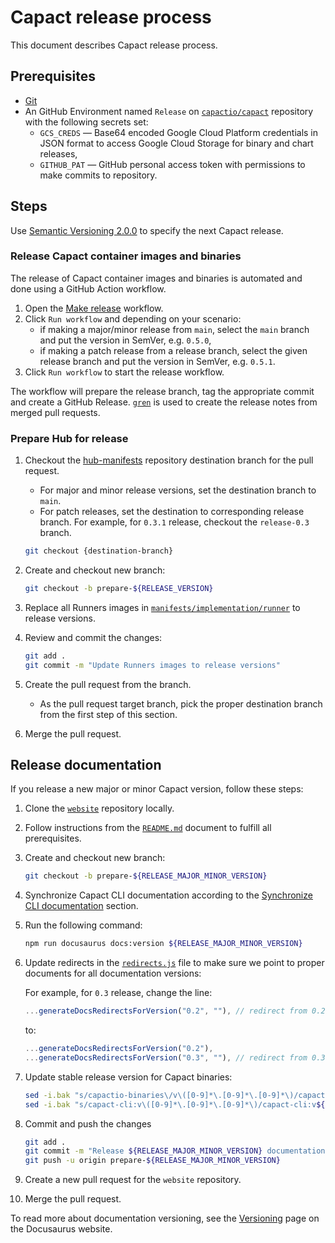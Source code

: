 # Capact release process

This document describes Capact release process.

## Prerequisites

- [Git](https://git-scm.com/book/en/v2/Getting-Started-Installing-Git)
- An GitHub Environment named `Release` on [`capactio/capact`](https://github.com/capactio/capact) repository with the following secrets set:
  - `GCS_CREDS` — Base64 encoded Google Cloud Platform credentials in JSON format to access Google Cloud Storage for binary and chart releases,
  - `GITHUB_PAT` — GitHub personal access token with permissions to make commits to repository.

## Steps

Use [Semantic Versioning 2.0.0](https://semver.org/spec/v2.0.0.html) to specify the next Capact release.

### Release Capact container images and binaries

The release of Capact container images and binaries is automated and done using a GitHub Action workflow.

1. Open the [Make release](https://github.com/capactio/capact/actions/workflows/make-release.yaml) workflow.
1. Click `Run workflow` and depending on your scenario:
   - if making a major/minor release from `main`, select the `main` branch and put the version in SemVer, e.g. `0.5.0`,
   - if making a patch release from a release branch, select the given release branch and put the version in SemVer, e.g. `0.5.1`.
1. Click `Run workflow` to start the release workflow.

The workflow will prepare the release branch, tag the appropriate commit and create a GitHub Release. [`gren`](https://github.com/github-tools/github-release-notes) is used to create the release notes from merged pull requests.

### Prepare Hub for release 

1. Checkout the [hub-manifests](https://github.com/capactio/hub-manifests) repository destination branch for the pull request.

    - For major and minor release versions, set the destination branch to `main`. 
    - For patch releases, set the destination to corresponding release branch. For example, for `0.3.1` release, checkout the `release-0.3` branch.

    ```bash
    git checkout {destination-branch}
    ```

1. Create and checkout new branch:
    
   ```bash
   git checkout -b prepare-${RELEASE_VERSION}
   ```   

1. Replace all Runners images in [`manifests/implementation/runner`](https://github.com/capactio/hub-manifests/tree/main/manifests/implementation/runner) to release versions.
   
1. Review and commit the changes:

   ```bash
   git add .
   git commit -m "Update Runners images to release versions"
   ```
    
1. Create the pull request from the branch.
   
   - As the pull request target branch, pick the proper destination branch from the first step of this section.
    
1. Merge the pull request.

## Release documentation

If you release a new major or minor Capact version, follow these steps:

1. Clone the [`website`](https://github.com/capactio/website) repository locally.

1. Follow instructions from the [`README.md`](https://github.com/capactio/website/blob/main/README.md) document to fulfill all prerequisites.

1. Create and checkout new branch:
    
   ```bash
   git checkout -b prepare-${RELEASE_MAJOR_MINOR_VERSION}
   ```

1. Synchronize Capact CLI documentation according to the [Synchronize CLI documentation](https://github.com/capactio/website/blob/main/README.md#synchronize-cli-documentation) section.

1. Run the following command:
    
    ```bash
    npm run docusaurus docs:version ${RELEASE_MAJOR_MINOR_VERSION}
    ```

1. Update redirects in the [`redirects.js`](https://github.com/capactio/website/blob/main/redirects.js) file to make sure we point to proper documents for all documentation versions:

    For example, for `0.3` release, change the line:

    ```javascript
    ...generateDocsRedirectsForVersion("0.2", ""), // redirect from 0.2 to latest
    ```

    to:

    ```javascript
    ...generateDocsRedirectsForVersion("0.2"),
    ...generateDocsRedirectsForVersion("0.3", ""), // redirect from 0.3 to latest
    ```

1. Update stable release version for Capact binaries:   

    ```bash
    sed -i.bak "s/capactio-binaries\/v\([0-9]*\.[0-9]*\.[0-9]*\)/capactio-binaries\/v${RELEASE_VERSION}/g" ./docs/cli/getting-started.mdx
    sed -i.bak "s/capact-cli:v\([0-9]*\.[0-9]*\.[0-9]*\)/capact-cli:v${RELEASE_VERSION}/g" ./docs/cli/getting-started.mdx
    ```

1. Commit and push the changes

    ```bash
    git add .
    git commit -m "Release ${RELEASE_MAJOR_MINOR_VERSION} documentation"
    git push -u origin prepare-${RELEASE_MAJOR_MINOR_VERSION}
    ```

1. Create a new pull request for the `website` repository.

1. Merge the pull request.

To read more about documentation versioning, see the [Versioning](https://docusaurus.io/docs/versioning) page on the Docusaurus website.
